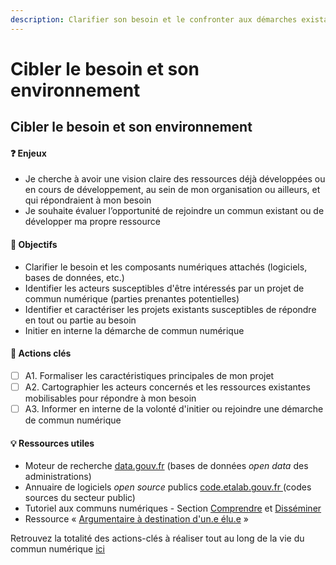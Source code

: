 ```yaml
---
description: Clarifier son besoin et le confronter aux démarches existantes.
---
```


# Cibler le besoin et son environnement

## Cibler le besoin et son environnement

#### ❓ Enjeux

* Je cherche à avoir une vision claire des ressources déjà développées ou en cours de développement, au sein de mon organisation ou ailleurs, et qui répondraient à mon besoin
* Je souhaite évaluer l’opportunité de rejoindre un commun existant ou de développer ma propre ressource

#### 🎯 Objectifs

* Clarifier le besoin et les composants numériques attachés \(logiciels, bases de données, etc.\)
* Identifier les acteurs susceptibles d'être intéressés par un projet de commun numérique \(parties prenantes potentielles\)
* Identifier et caractériser les projets existants susceptibles de répondre en tout ou partie au besoin
* Initier en interne la démarche de commun numérique

#### 📑 Actions clés

* [ ] A1. Formaliser les caractéristiques principales de mon projet
* [ ] A2. Cartographier les acteurs concernés et les ressources existantes mobilisables pour répondre à mon besoin
* [ ] A3. Informer en interne de la volonté d'initier ou rejoindre une démarche de commun numérique

#### 💡 Ressources utiles

* Moteur de recherche [data.gouv.fr](https://www.data.gouv.fr/fr/datasets/) \(bases de données _open data_ des administrations\) 
* Annuaire de logiciels _open source_ publics [code.etalab.gouv.fr ](https://code.etalab.gouv.fr/fr/groups)\(codes sources du secteur public\)
* Tutoriel aux communs numériques - Section [Comprendre](../../tutoriel-1/01-comprendre.md) et [Disséminer](../../tutoriel-1/06-disseminer.md) 
* Ressource « [Argumentaire à destination d'un.e élu.e](../../ressources/argumentaires-type-pour-disseminer-les-communs/argumentaire-a-destination-dun.e-elu.e.md) »

Retrouvez la totalité des actions-clés à réaliser tout au long de la vie du commun numérique [ici](../recapitulatif-des-actions-cles.md)

